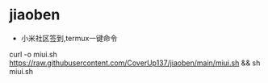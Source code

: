 # jiaoben

- 小米社区签到,termux一键命令


 curl -o miui.sh https://raw.githubusercontent.com/CoverUp137/jiaoben/main/miui.sh && sh miui.sh

